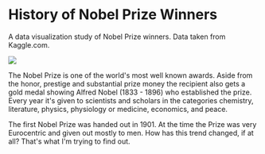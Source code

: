 # History of Nobel Prize Winners

A data visualization study of Nobel Prize winners. Data taken from Kaggle.com.

![](https://i.imgur.com/lySJfkM.jpg)

The Nobel Prize is one of the world's most well known awards. Aside from the honor, prestige and substantial prize money the recipient also gets a gold medal showing Alfred Nobel (1833 - 1896) who established the prize. Every year it's given to scientists and scholars in the categories chemistry, literature, physics, physiology or medicine, economics, and peace.


The first Nobel Prize was handed out in 1901. At the time the Prize was very Eurocentric and given out mostly to men. How has this trend changed, if at all? That's what I'm trying to find out.


